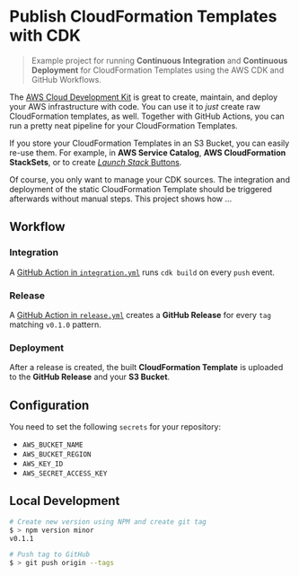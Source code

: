 # Publish CloudFormation Templates with CDK

> Example project for running **Continuous Integration** and **Continuous Deployment** for CloudFormation Templates using the AWS CDK and GitHub Workflows.

The [AWS Cloud Development Kit](https://aws.amazon.com/cdk/) is great to create, maintain, and deploy your AWS infrastructure with code. You can use it to *just* create raw CloudFormation templates, as well. Together with GitHub Actions, you can run a pretty neat pipeline for your CloudFormation Templates.

If you store your CloudFormation Templates in an S3 Bucket, you can easily re-use them. For example, in **AWS Service Catalog**, **AWS CloudFormation StackSets**, or to create [*Launch Stack* Buttons](https://aws.amazon.com/blogs/devops/construct-your-own-launch-stack-url/). 

Of course, you only want to manage your CDK sources. The integration and deployment of the static CloudFormation Template should be triggered afterwards without manual steps. This project shows how …

## Workflow

### Integration

A [GitHub Action in `integration.yml`](.github/workflows/integration.yml) runs `cdk build` on every `push` event.

### Release

A [GitHub Action in `release.yml`](.github/workflows/release.yml) creates a **GitHub Release** for every `tag` matching `v0.1.0` pattern.

### Deployment

After a release is created, the built **CloudFormation Template** is uploaded to the **GitHub Release** and your **S3 Bucket**.

## Configuration

You need to set the following `secrets` for your repository:

- `AWS_BUCKET_NAME`
- `AWS_BUCKET_REGION`
- `AWS_KEY_ID`
- `AWS_SECRET_ACCESS_KEY`

## Local Development

```bash
# Create new version using NPM and create git tag
$ > npm version minor
v0.1.1

# Push tag to GitHub
$ > git push origin --tags
```

